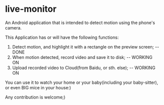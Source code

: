 live-monitor
============

An Android application that is intended to detect motion using the phone's camera.  


This Application has or will have the following functions:  
1. Detect motion, and highlight it with a rectangle on the preview screen; -- DONE  
2. When motion detected, record video and save it to disk; -- WORKING ON  
3. Upload recorded video to Cloud(from Baidu, or sth. else); -- WORKING ON  

You can use it to watch your home or your baby(including your baby-sitter), or even BIG mice in your house:)  

Any contribution is welcome;)  

